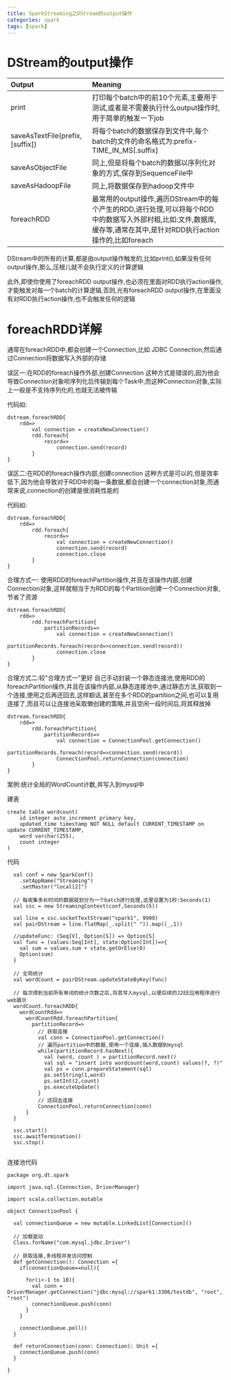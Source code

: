 ```yaml
---
title: SparkStreaming之DStream的output操作
categories: spark  
tags: [spark]
---
```




# DStream的output操作


Output|Meaning
:-----|:-------
print|打印每个batch中的前10个元素,主要用于测试,或者是不需要执行什么output操作时,用于简单的触发一下job
saveAsTextFile(prefix,[suffix])|将每个batch的数据保存到文件中,每个batch的文件的命名格式为:prefix-TIME_IN_MS[.suffix]
saveAsObjectFile|同上,但是将每个batch的数据以序列化对象的方式,保存到SequenceFile中
saveAsHadoopFile|同上,将数据保存到hadoop文件中
foreachRDD|最常用的output操作,遍历DStream中的每个产生的RDD,进行处理,可以将每个RDD中的数据写入外部村粗,比如:文件,数据库,缓存等,通常在其中,是针对RDD执行action操作的,比如foreach


DStream中的所有的计算,都是由output操作触发的,比如print(),如果没有任何output操作,那么,压根儿就不会执行定义的计算逻辑

此外,即使你使用了foreachRDD output操作,也必须在里面对RDD执行action操作,才能触发对每一个batch的计算逻辑,否则,光有foreachRDD output操作,在里面没有对RDD执行action操作,也不会触发任何的逻辑



# foreachRDD详解

通常在foreachRDD中,都会创建一个Connection,比如 JDBC Connection,然后通过Connection将数据写入外部的存储

误区一:在RDD的foreach操作外部,创建Connection
这种方式是错误的,因为他会导致Connection对象呗序列化后传输到每个Task中,而这种Connection对象,实际上一般是不支持序列化的,也就无法被传输

代码如:
```
dstream.foreachRDD{
	rdd=>
		val connection = createNewConnection()
		rdd.foreach{
			record=>
				connection.send(record)
		}
}
```


误区二:在RDD的foreach操作内部,创建connection
这种方式是可以的,但是效率低下,因为他会导致对于RDD中的每一条数据,都会创建一个connection对象,而通常来说,connection的创建是很消耗性能的

代码如:
```
dstream.foreachRDD{
	rdd=>
		rdd.foreach{
			record=>
				val connection = createNewConnection()
				connection.send(record)
				connection.close				
		}
}

```

合理方式一:
使用RDD的foreachPartition操作,并且在该操作内部,创建Connection对象,这样就相当于为RDD的每个Partition创建一个Connection对象,节省了资源

```
dstream.foreachRDD{
	rdd=>
		rdd.foreachPartition{
			partitionRecords=>
				val connection = createNewConnection()
				partitionRecords.foreach(record=>connection.send(record))
				connection.close				
		}
}
```

合理方式二:较"合理方式一"更好
自己手动封装一个静态连接池,使用RDD的foreachPartition操作,并且在该操作内部,从静态连接池中,通过静态方法,获取到一个连接,使用之后再还回去,这样额话,甚至在多个RDD的partition之间,也可以复用连接了,而且可以让连接池采取懒创建的策略,并且空闲一段时间后,将其释放掉

```
dstream.foreachRDD{
	rdd=>
		rdd.foreachPartition{
			partitionRecords=>
				val connection = ConnectionPool.getConnection()
				partitionRecords.foreach(record=>connection.send(record))
				ConnectionPool.returnConnection(connection)			
		}
}

```


案例:统计全局的WordCount计数,并写入到mysql中

建表
```
create table wordcount(
	id integer auto_increment primary key,
	updated_time timestamp NOT NULL default CURRENT_TIMESTAMP on update CURRENT_TIMESTAMP,
	word varchar(255),
	count integer
)

```



代码
```
  val conf = new SparkConf()
    .setAppName("Streaming")
    .setMaster("local[2]")

  // 每收集多长时间的数据就划分为一个batch进行处理,这里设置为1秒:Seconds(1)
  val ssc = new StreamingContext(conf,Seconds(5))

  val line = ssc.socketTextStream("spark1", 9999)
  val pairDStream = line.flatMap(_.split(" ")).map((_,1))

  //updateFunc: (Seq[V], Option[S]) => Option[S]
  val func = (values:Seq[Int], state:Option[Int])=>{
    val sum = values.sum + state.getOrElse(0)
    Option(sum)
  }

  // 全局统计
  val wordCount = pairDStream.updateStateByKey(func)

  // 每次得到当前所有单词的统计次数之后,将其写入mysql,以便后续的J2EE应用程序进行web展示
  wordCount.foreachRDD{
    wordCountRdd=>
      wordCountRdd.foreachPartition{
        partitionRecord=>
          // 获取连接
          val conn = ConnectionPool.getConnection()
          // 遍历partition中的数据,使用一个连接,插入数据到mysql
          while(partitionRecord.hasNext){
            val (word, count ) = partitionRecord.next()
            val sql = "insert into wordcount(word,count) values(?, ?)"
            val ps = conn.prepareStatement(sql)
            ps.setString(1,word)
            ps.setInt(2,count)
            ps.executeUpdate()
          }
          // 还回去连接
          ConnectionPool.returnConnection(conn)
      }
  }

  ssc.start()
  ssc.awaitTermination()
  ssc.stop()


```

连接池代码
```
package org.dt.spark

import java.sql.{Connection, DriverManager}

import scala.collection.mutable

object ConnectionPool {

  val connectionQueue = new mutable.LinkedList[Connection]()

  // 加载驱动
  Class.forName("com.mysql.jdbc.Driver")

  // 获取连接,多线程并发访问控制
  def getConnection(): Connection ={
    if(connectionQueue==null){

      for(i<-1 to 10){
        val conn = DriverManager.getConnection("jdbc:mysql://spark1:3306/testdb", "root", "root")
        connectionQueue.push(conn)
      }
    }

    connectionQueue.poll()
  }

  def returnConnection(conn: Connection): Unit ={
    connectionQueue.push(conn)
  }

}


```









